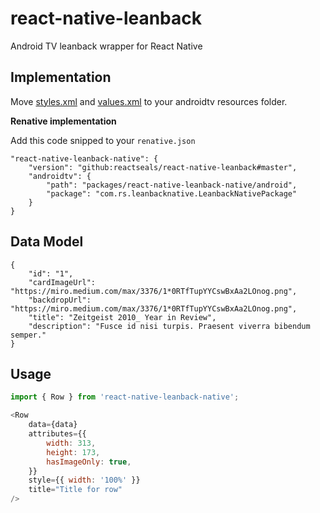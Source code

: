 # react-native-leanback
Android TV leanback wrapper for React Native

## Implementation

Move [styles.xml][link1] and [values.xml][link2] to your androidtv resources folder.

**Renative implementation**

Add this code snipped to your `renative.json`
```
"react-native-leanback-native": {
    "version": "github:reactseals/react-native-leanback#master",
    "androidtv": {
        "path": "packages/react-native-leanback-native/android",
        "package": "com.rs.leanbacknative.LeanbackNativePackage"
    }
}
```

## Data Model

```
{
    "id": "1",
    "cardImageUrl": "https://miro.medium.com/max/3376/1*0RTfTupYYCswBxAa2LOnog.png",
    "backdropUrl": "https://miro.medium.com/max/3376/1*0RTfTupYYCswBxAa2LOnog.png",
    "title": "Zeitgeist 2010_ Year in Review",
    "description": "Fusce id nisi turpis. Praesent viverra bibendum semper."
}
```

## Usage

```javascript
import { Row } from 'react-native-leanback-native';

<Row
    data={data}
    attributes={{
        width: 313,
        height: 173,
        hasImageOnly: true,
    }}
    style={{ width: '100%' }}
    title="Title for row"
/>
```

[link1]: https://github.com/reactseals/react-native-leanback/blob/master/android/src/main/res/values/styles.xml
[link2]: https://github.com/reactseals/react-native-leanback/blob/master/android/src/main/res/values/values.xml
